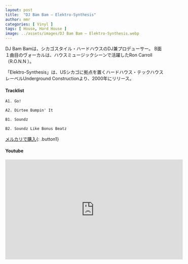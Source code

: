 ```yaml
---
layout: post
title:  "DJ Bam Bam – Elektro-Synthesis"
author: mmr
categories: [ Vinyl ]
tags: [ House, Hard House ]
image: ../assets/images/DJ Bam Bam – Elektro-Synthesis.webp
---
```


DJ Bam Bamは、シカゴスタイル・ハードハウスのDJ兼プロデューサー。
B面１曲目のヴォーカルは、ハウスミュージックシーンで活躍したRon Carroll（R.O.N.N ）。

「Elektro-Synthesis」は、USシカゴに拠点を置くハードハウス・テックハウスレーベルUnderground Constructionより、2000年にリリース。

#### Tracklist
```md
A1. Go!

A2. Dirtee Bumpin' It

B1. Soundz

B2. Soundz Like Bonus Beatz
```

[メルカリで購入](https://jp.mercari.com/item/m85609686798?afid=6142608987){: .button1}

#### Youtube
<iframe width="560" height="315" src="https://www.youtube.com/embed/hSH-94I4Gac?si=8n5nyQkA0l09x1gj" title="YouTube video player" frameborder="0" allow="accelerometer; autoplay; clipboard-write; encrypted-media; gyroscope; picture-in-picture; web-share" referrerpolicy="strict-origin-when-cross-origin" allowfullscreen></iframe>